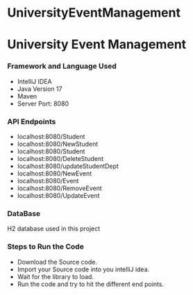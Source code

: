 # UniversityEventManagement
# University Event Management




### Framework and Language Used
* IntelliJ IDEA
* Java Version 17
* Maven
* Server Port: 8080


### API Endpoints


* localhost:8080/Student
* localhost:8080/NewStudent
* localhost:8080/Student
* localhost:8080/DeleteStudent
* localhost:8080/updateStudentDept
* localhost:8080/NewEvent
* localhost:8080/Event
* localhost:8080/RemoveEvent
* localhost:8080/UpdateEvent

### DataBase

H2 database used in this project

### Steps to Run the Code

* Download the Source code.
* Import your Source code into you intelliJ idea.
* Wait for the library to load.
* Run the code and try to hit the different end points.
